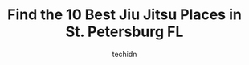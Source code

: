 ---
layout: ampstory
image: https://i0.wp.com/www.depkes.org/wp-content/uploads/2023/06/jiu-jitsu-0-in-st-petersburg-fl-1685864957.jpeg?resize=640,853
author: techidn
featured: false
description: Discover the impressive array of Jiu Jitsu options in St. Petersburg FL, where you can find 10 of the largest Jiu Jitsu establishments in the area. From renowned classics to hidden gems, St.
title: Find the 10 Best Jiu Jitsu Places in St. Petersburg FL
cover:
   title: Find the 10 Best Jiu Jitsu Places in St. Petersburg FL
   subtitle: Rickpate
   background: https://www.depkes.org/wp-content/uploads/2023/06/jiu-jitsu-0-in-st-petersburg-fl-1685864957.jpeg

pages: 
 - layout: thirds
   top: <h1>#1 Amir Academy of Martial Arts</h1>
   bottom: "<p>Amir is the quintessential friend, mentor and teacher.Amir takes pride in teaching all of his fighters how to have the proper respect and decorum for each art that we lea</p>"
   background: https://www.depkes.org/wp-content/uploads/2023/06/jiu-jitsu-1-in-st-petersburg-fl-1685864958.jpeg
   backgroundblur: true
 - layout: thirds
   top: <h1>#2 Inside Control Academy</h1>
   bottom: "<p>Training at Inside Control is nothing short of amazing. I spent about a week in a half training with these guys while I was visiting Florida. My favorite part was the amo</p>"
   background: https://www.depkes.org/wp-content/uploads/2023/06/jiu-jitsu-2-in-st-petersburg-fl-1685864958.jpeg
   cta:
      link: https://www.depkes.org/blog/find-the-10-best-jiu-jitsu-places-in-st-petersburg-fl/
      text: Find the 10 Best Jiu Jitsu Places in St. Petersburg FL
 - layout: thirds
   top: <h1>#3 The Forge Fitness and Martial Arts</h1>
   bottom: "<p>10901 Roosevelt Blvd N Building 2A Suite 400, St. Petersburg, FL 33716, United States</p>"
   background: https://www.depkes.org/wp-content/uploads/2023/06/jiu-jitsu-3-in-st-petersburg-fl-1685864959.jpeg
   cta:
      link: https://www.depkes.org/blog/find-the-10-best-jiu-jitsu-places-in-st-petersburg-fl/
      text: Find the 10 Best Jiu Jitsu Places in St. Petersburg FL
 - layout: thirds
   top: <h1>#4 MA Fitness Kickboxing - St Pete</h1>
   bottom: "<p>4400 34th St N, St. Petersburg, FL 33714, United States</p>"
   background: https://images.unsplash.com/photo-1527066579998-dbbae57f45ce?ixlib=rb-4.0.3&ixid=MnwxMjA3fDB8MHxwaG90by1wYWdlfHx8fGVufDB8fHx8&auto=format&fit=crop&w=640&h=853&q=80
   cta:
      link: https://www.depkes.org/blog/find-the-10-best-jiu-jitsu-places-in-st-petersburg-fl/
      text: Find the 10 Best Jiu Jitsu Places in St. Petersburg FL
 - layout: thirds
   top: <h1>#5 10th Planet Jiu Jitsu St. Pete</h1>
   bottom: "<p>439 19th St S, St. Petersburg, FL 33712, United States</p>"
   background: https://images.unsplash.com/photo-1599422314077-f4dfdaa4cd09?ixlib=rb-4.0.3&ixid=MnwxMjA3fDB8MHxwaG90by1wYWdlfHx8fGVufDB8fHx8&auto=format&fit=crop&w=640&h=853&q=80
   cta:
      link: https://www.depkes.org/blog/find-the-10-best-jiu-jitsu-places-in-st-petersburg-fl/
      text: Find the 10 Best Jiu Jitsu Places in St. Petersburg FL
 - layout: thirds
   top: <h1>#6 Gracie Humaita St Pete - Oceans BJJ</h1>
   bottom: "<p>1941 34th St N, St. Petersburg, FL 33713, United States</p>"
   background: https://images.unsplash.com/photo-1522441815192-d9f04eb0615c?ixlib=rb-4.0.3&ixid=MnwxMjA3fDB8MHxwaG90by1wYWdlfHx8fGVufDB8fHx8&auto=format&fit=crop&w=640&h=853&q=80
   cta:
      link: https://www.depkes.org/blog/find-the-10-best-jiu-jitsu-places-in-st-petersburg-fl/
      text: Find the 10 Best Jiu Jitsu Places in St. Petersburg FL
 - layout: thirds
   top: <h1>#7 Checkmat BJJ Saint Petersburg</h1>
   bottom: "<p>6328 Park Blvd suite 4, Pinellas Park, FL 33781, United States</p>"
   background: https://images.unsplash.com/photo-1608501821300-4f99e58bba77?ixlib=rb-4.0.3&ixid=MnwxMjA3fDB8MHxwaG90by1wYWdlfHx8fGVufDB8fHx8&auto=format&fit=crop&w=640&h=853&q=80
   cta:
      link: https://www.depkes.org/blog/find-the-10-best-jiu-jitsu-places-in-st-petersburg-fl/
      text: Find the 10 Best Jiu Jitsu Places in St. Petersburg FL
 - layout: thirds
   middle: Continue reading...
   background: https://images.unsplash.com/photo-1564951434112-64d74cc2a2d7?ixlib=rb-4.0.3&ixid=MnwxMjA3fDB8MHxwaG90by1wYWdlfHx8fGVufDB8fHx8&auto=format&fit=crop&w=640&h=853&q=80
   cta:
      link: https://www.depkes.org/blog/find-the-10-best-jiu-jitsu-places-in-st-petersburg-fl/
      text: Find the 10 Best Jiu Jitsu Places in St. Petersburg FL
      
---